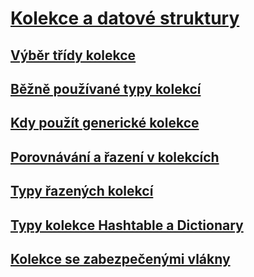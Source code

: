 # [Kolekce a datové struktury](index.md)
## [Výběr třídy kolekce](selecting-a-collection-class.md)
## [Běžně používané typy kolekcí](commonly-used-collection-types.md)
## [Kdy použít generické kolekce](when-to-use-generic-collections.md)
## [Porovnávání a řazení v kolekcích](comparisons-and-sorts-within-collections.md)
## [Typy řazených kolekcí](sorted-collection-types.md)
## [Typy kolekce Hashtable a Dictionary](hashtable-and-dictionary-collection-types.md)
## [Kolekce se zabezpečenými vlákny](thread-safe/)
